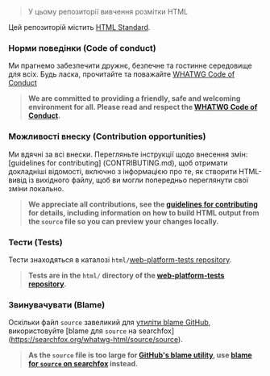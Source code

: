 > У цьому репозиторії вивчення розмітки HTML

Цей репозиторій містить [HTML Standard](https://html.spec.whatwg.org/).

### Норми поведінки (Code of conduct)

Ми прагнемо забезпечити дружнє, безпечне та гостинне середовище для всіх.  Будь ласка, прочитайте та поважайте [WHATWG Code of Conduct](https://whatwg.org/code-of-conduct)<br>
>__We are committed to providing a friendly, safe and welcoming environment for all. Please read and respect the [WHATWG Code of Conduct](https://whatwg.org/code-of-conduct).__

### Можливості внеску (Contribution opportunities)

Ми вдячні за всі внески. Перегляньте інструкції щодо внесення змін: [guidelines for contributing] (CONTRIBUTING.md), щоб отримати докладніші відомості, включно з інформацією про те, як створити HTML-вивід із вихідного файлу, щоб ви могли попередньо переглянути свої зміни локально.<br>
>__We appreciate all contributions, see the [guidelines for contributing](CONTRIBUTING.md) for details, including information on how to build HTML output from the `source` file so you can preview your changes locally.__

### Тести (Tests)

Тести знаходяться в каталозі `html/`[web-platform-tests repository](https://github.com/web-platform-tests/wpt).<br>
>__Tests are in the `html/` directory of the [web-platform-tests repository](https://github.com/web-platform-tests/wpt).__

### Звинувачувати (Blame)

Оскільки файл `source` завеликий для [утиліти blame GitHub](https://help.github.com/articles/tracing-changes-in-a-file/), використовуйте [blame для `source` на searchfox]  (https://searchfox.org/whatwg-html/source/source).<br>
>__As the `source` file is too large for [GitHub's blame utility](https://help.github.com/articles/tracing-changes-in-a-file/), use [blame for `source` on searchfox](https://searchfox.org/whatwg-html/source/source) instead.__
